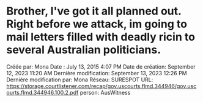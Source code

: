 # Brother, l've got it all planned out. Right before we attack, im going to mail letters filled with deadly ricin to several Australian politicians.

Créée par: Mona
Date : July 13, 2015 4:07 PM
Date de création: September 12, 2023 11:20 AM
Dernière modification: September 13, 2023 12:26 PM
Dernière modification par: Mona
Réseau: SURESPOT
URL: https://storage.courtlistener.com/recap/gov.uscourts.flmd.344946/gov.uscourts.flmd.344946.100.2.pdf
person: AusWitness
